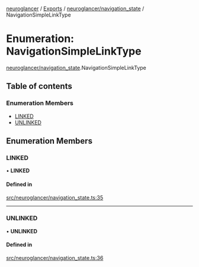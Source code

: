 [neuroglancer](../README.md) / [Exports](../modules.md) / [neuroglancer/navigation\_state](../modules/neuroglancer_navigation_state.md) / NavigationSimpleLinkType

# Enumeration: NavigationSimpleLinkType

[neuroglancer/navigation_state](../modules/neuroglancer_navigation_state.md).NavigationSimpleLinkType

## Table of contents

### Enumeration Members

- [LINKED](neuroglancer_navigation_state.NavigationSimpleLinkType.md#linked)
- [UNLINKED](neuroglancer_navigation_state.NavigationSimpleLinkType.md#unlinked)

## Enumeration Members

### LINKED

• **LINKED**

#### Defined in

[src/neuroglancer/navigation_state.ts:35](https://github.com/ActiveBrainAtlas2/neuroglancer/blob/034b457d/src/neuroglancer/navigation_state.ts#L35)

___

### UNLINKED

• **UNLINKED**

#### Defined in

[src/neuroglancer/navigation_state.ts:36](https://github.com/ActiveBrainAtlas2/neuroglancer/blob/034b457d/src/neuroglancer/navigation_state.ts#L36)

